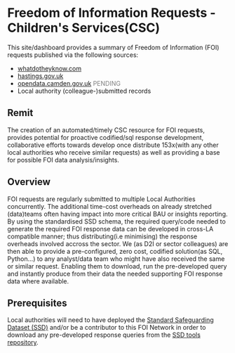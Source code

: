 
# Freedom of Information Requests - Children's Services(CSC)

This site/dashboard provides a summary of Freedom of Information (FOI) requests published via the following sources:

- [whatdotheyknow.com](https://www.whatdotheyknow.com/search/)
- [hastings.gov.uk](https://www.hastings.gov.uk/my-council/freedom-of-information/date/)
- <span style="color:grey;">[opendata.camden.gov.uk](https://opendata.camden.gov.uk/stories/s/Camden-Freedom-Of-Information-Response-Search/) PENDING </span>
- Local authority (colleague-)submitted records

## Remit
The creation of an automated/timely CSC resource for FOI requests, provides potential for proactive codified/sql response development, collaborative efforts towards develop once distribute 153x(with any other local authorities who receive similar requests) as well as providing a base for possible FOI data analysis/insights. 

## Overview
FOI requests are regularly submitted to multiple Local Authorities concurrently. The additional time-cost overheads on already stretched (data)teams often having impact into more critical BAU or insights reporting. By using the standardised SSD schema, the required query/code needed to generate the required FOI response data can be developed in cross-LA compatible manner; thus distributing(i.e minimising) the response overheads involved accross the sector. We (as D2I or sector colleagues) are then able to provide a pre-configured, zero cost, codified solution(as SQL, Python...) to any analyst/data team who might have also received the same or similar request.  Enabling them to download, run the pre-developed query and instantly produce from their data the needed supporting FOI response data where available. 

## Prerequisites
Local authorities will need to have deployed the [Standard Safeguarding Dataset (SSD)](https://data-to-insight.github.io/ssd-data-model/)
and/or be a contributor to this FOI Network in order to download any pre-developed response queries from the
[SSD tools repository](https://github.com/data-to-insight/ssd-data-model/tree/main/tools-ssd_foi_requests).

